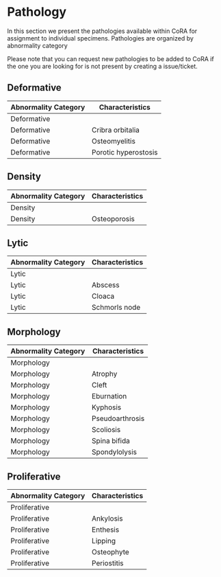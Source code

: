 # Pathology

In this section we present the pathologies available within CoRA for assignment to individual specimens. 
Pathologies are organized by abnormality category

Please note that you can request new pathologies to be added to CoRA if the one you are looking for is not present by creating a issue/ticket.

## Deformative

|Abnormality Category |Characteristics         |
|---------------------|------------------------|
|Deformative          |                        |
|Deformative          |Cribra orbitalia        |
|Deformative          |Osteomyelitis           |
|Deformative          |Porotic hyperostosis    |

## Density

|Abnormality Category |Characteristics         |
|---------------------|------------------------|
|Density              |                        |
|Density              |Osteoporosis            |

## Lytic

|Abnormality Category |Characteristics         |
|---------------------|------------------------|
|Lytic                |                        |
|Lytic                |Abscess                 |
|Lytic                |Cloaca                  |
|Lytic                |Schmorls node           |

## Morphology

|Abnormality Category |Characteristics         |
|---------------------|------------------------|
|Morphology           |                        |
|Morphology           |Atrophy                 |
|Morphology           |Cleft                   |
|Morphology           |Eburnation              |
|Morphology           |Kyphosis                |
|Morphology           |Pseudoarthrosis         |
|Morphology           |Scoliosis               |
|Morphology           |Spina bifida            |
|Morphology           |Spondylolysis           |

## Proliferative

|Abnormality Category |Characteristics         |
|---------------------|------------------------|
|Proliferative        |                        |
|Proliferative        |Ankylosis               |
|Proliferative        |Enthesis                |
|Proliferative        |Lipping                 |
|Proliferative        |Osteophyte              |
|Proliferative        |Periostitis             |


